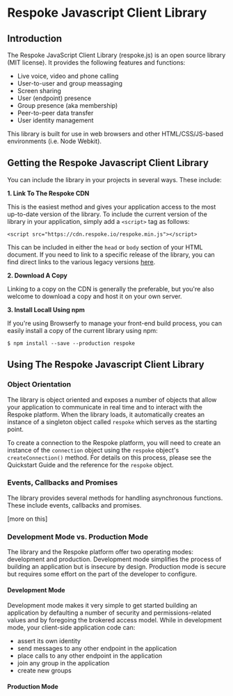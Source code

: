 # Respoke Javascript Client Library

## Introduction

The Respoke JavaScript Client Library (respoke.js) is an open source library (MIT license). It provides the following features and functions:

* Live voice, video and phone calling
* User-to-user and group meassaging
* Screen sharing
* User (endpoint) presence
* Group presence (aka membership)
* Peer-to-peer data transfer
* User identity management

This library is built for use in web browsers and other HTML/CSS/JS-based environments (i.e. Node Webkit).

## Getting the Respoke Javascript Client Library

You can include the library in your projects in several ways. These include:

**1. Link To The Respoke CDN**

This is the easiest method and gives your application access to the most up-to-date version of the library. To include the current version of the library in your application, simply add a `<script>` tag as follows:

	<script src="https://cdn.respoke.io/respoke.min.js"></script>

This can be included in either the `head` or `body` section of your HTML document. If you need to link to a specific release of the library, you can find direct links to the various legacy versions [here](http://cdn.respoke.io/list.html).

**2. Download A Copy**

Linking to a copy on the CDN is generally the preferable, but you're also welcome to download a copy and host it on your own server.

**3. Install Locall Using npm**

If you're using Browserfy to manage your front-end build process, you can easily install a copy of the current library using npm:

	$ npm install --save --production respoke


## Using The Respoke Javascript Client Library

### Object Orientation

The library is object oriented and exposes a number of objects that allow your application to communicate in real time and to interact with the Respoke platform. When the library loads, it automatically creates an instance of a singleton object called `respoke` which serves as the starting point.

To create a connection to the Respoke platform, you will need to create an instance of the `connection` object using the `respoke` object's `createConnection()` method. For details on this process, please see the Quickstart Guide and the reference for the `respoke` object.

### Events, Callbacks and Promises

The library provides several methods for handling asynchronous functions. These include events, callbacks and promises.

[more on this]

### Development Mode vs. Production Mode

The library and the Respoke platform offer two operating modes: development and production. Development mode simplifies the process of building an application but is insecure by design. Production mode is secure but requires some effort on the part of the developer to configure.

#### Development Mode

Development mode makes it very simple to get started building an application by defaulting a number of security and permissions-related values and by foregoing the brokered access model. While in development mode, your client-side application code can:

* assert its own identity
* send messages to any other endpoint in the application
* place calls to any other endpoint in the application
* join any group in the application
* create new groups

#### Production Mode

